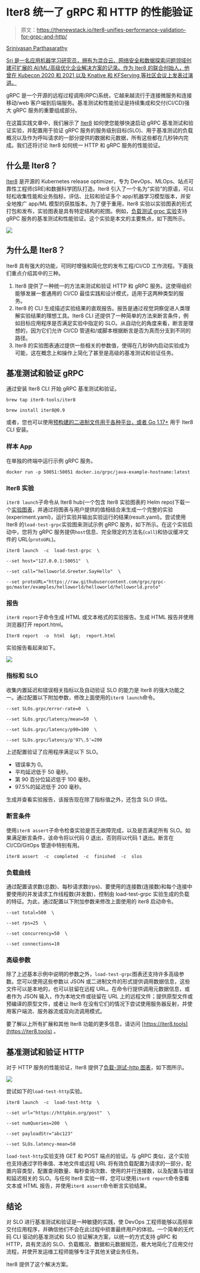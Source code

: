 # Iter8 统一了 gRPC 和 HTTP 的性能验证

> 原文：<https://thenewstack.io/iter8-unifies-performance-validation-for-grpc-and-http/>

[](https://www.linkedin.com/in/sriumcp/)

[Srinivasan Parthasarathy](https://www.linkedin.com/in/sriumcp/)

[Sri 是一名应用机器学习研究员，拥有为混合云、网络安全和数据探索问题领域创建可扩展的 AI/ML/高级优化企业解决方案的记录。作为 Iter8 的联合创始人，他曾在 Kubecon 2020 和 2021 以及 Knative 和 KFServing 等社区会议上发表过演讲。](https://www.linkedin.com/in/sriumcp/)

[](https://www.linkedin.com/in/sriumcp/)[](https://www.linkedin.com/in/sriumcp/)

gRPC 是一个开源的远程过程调用(RPC)系统，它越来越流行于连接微服务和连接移动/web 客户端到后端服务。基准测试和性能验证是持续集成和交付(CI/CD)强大 gRPC 服务的重要组成部分。

在这篇实践文章中，我们展示了 [Iter8](https://iter8.tools) 如何使您能够快速启动 gRPC 基准测试和验证实验，并配置用于验证 gRPC 服务的服务级别目标(SLO)、用于基准测试的负载概况以及作为呼叫请求的一部分提供的数据和元数据，所有这些都在几秒钟内完成。我们还将讨论 Iter8 如何统一 HTTP 和 gRPC 服务的性能验证。

## **什么是 Iter8？**

[Iter8](https://iter8.tools) 是开源的 Kubernetes release optimizer，专为 DevOps、MLOps、站点可靠性工程师(SRE)和数据科学团队打造。Iter8 引入了一个名为“实验”的原语，可以轻松收集性能和业务指标，评估、比较和验证多个 app/机器学习模型版本，并安全地推广 app/ML 模型的获胜版本。为了便于重用，Iter8 实验以实验图表的形式打包和发布，实验图表是具有特定结构的舵图。例如，[负载测试 grpc 实验](https://iter8.tools/0.9/tutorials/load-test-grpc/usage/)支持 gRPC 服务的基准测试和性能验证。这个实验是本文的主要焦点，如下图所示。

![](img/61e5f79a53b799f5c8be83a3fcf2d8c9.png)

## **为什么是 Iter8？**

Iter8 具有强大的功能，可同时增强和简化您的发布工程/CI/CD 工作流程。下面我们重点介绍其中的三种。

1.  Iter8 提供了一种统一的方法来测试和验证 HTTP 和 gRPC 服务。这使得组织能够发展一套通用的 CI/CD 最佳实践和设计模式，适用于这两种类型的服务。
2.  Iter8 的 CLI 生成描述实验结果的直观报告。报告是通过视觉洞察促进人类理解实验结果的理想工具。Iter8 CLI 还提供了一种简单的方法来断言条件，例如目标应用程序是否满足实验中指定的 SLO。从自动化的角度来看，断言是理想的，因为它们允许 CI/CD 管道和/或脚本根据断言是否为真而分支到不同的路径。
3.  Iter8 的实验图表通过提供一些相关的参数值，使得在几秒钟内启动实验成为可能，这在概念上和操作上简化了甚至是高级的基准测试和验证任务。

## **基准测试和验证 gRPC**

通过安装 Iter8 CLI 开始 gRPC 基准测试和验证。

```
brew tap iter8-tools/iter8

brew install iter8@0.9

```

或者，您也可以使用[预构建的二进制文件用于各种平台，或者 Go 1.17+](https://iter8.tools/0.9/getting-started/install/) 用于 Iter8 CLI 安装。

### **样本 App**

在单独的终端中运行示例 gRPC 服务。

`docker run -p 50051:50051 docker.io/grpc/java-example-hostname:latest`

### **Iter8 实验**

`iter8 launch`子命令从 Iter8 hub(一个包含 Iter8 实验图表的 Helm repo)下载一个[实验图表](https://iter8.tools/0.9/getting-started/concepts/#experiment-chart)，并通过将图表与用户提供的值相结合来生成一个完整的实验(experiment.yaml)，运行实验并输出实验运行的结果(result.yaml)。尝试使用 Iter8 的`load-test-grpc`实验图来测试示例 gRPC 服务，如下所示。在这个实验启动中，您将为 gRPC 服务提供`host`信息、完全限定的方法名(`call`)和协议缓冲文件的 URL(`protoURL`)。

```
iter8 launch  -c  load-test-grpc  \

--set host="127.0.0.1:50051"  \

--set call="helloworld.Greeter.SayHello"  \

--set protoURL="https://raw.githubusercontent.com/grpc/grpc-go/master/examples/helloworld/helloworld/helloworld.proto"

```

### **报告**

`iter8 report`子命令生成 HTML 或文本格式的实验报告。生成 HTML 报告并使用浏览器打开 report.html。

```
Iter8 report  -o  html  &gt;  report.html

```

实验报告看起来如下。

![](img/7d7d097364e873281072d8a30679ce58.png)

### **指标和 SLO**

收集内置延迟和错误相关指标以及自动验证 SLO 的能力是 Iter8 的强大功能之一。通过配置以下附加参数，修改上面使用的`iter8 launch`命令。

```
--set SLOs.grpc/error-rate=0  \

--set SLOs.grpc/latency/mean=50  \

--set SLOs.grpc/latency/p90=100  \

--set SLOs.grpc/latency/p'97\.5'=200

```

上述配置验证了应用程序满足以下 SLO。

*   错误率为 0。
*   平均延迟低于 50 毫秒。
*   第 90 百分位延迟低于 100 毫秒。
*   97.5%的延迟低于 200 毫秒。

生成并查看实验报告，该报告现在除了指标值之外，还包含 SLO 评估。

### **断言条件**

使用`iter8 assert`子命令检查实验是否无故障完成，以及是否满足所有 SLO。如果满足断言条件，该命令将以代码 0 退出，否则将以代码 1 退出。断言在 CI/CD/GitOps 管道中特别有用。

```
iter8 assert  -c  completed  -c  finished  -c  slos

```

### **负载曲线**

通过配置请求数(总数)、每秒请求数(rps)、要使用的连接数(连接数)和每个连接中要使用的并发请求工作线程数(并发数)，控制由 load-test-grpc 实验生成的负载的特征。为此，通过配置以下附加参数来修改上面使用的 iter8 启动命令。

```
--set total=500  \

--set rps=25  \

--set concurrency=50  \

--set connections=10

```

### **高级参数**

除了上述基本示例中说明的参数之外，`load-test-grpc`图表还支持许多高级参数。您可以使用这些参数以 JSON 或二进制文件的形式提供调用数据信息，这些文件可以是本地的，也可以驻留在远程 URL。在命令行提供调用元数据信息，或者作为 JSON 输入，作为本地文件或驻留在 URL 上的远程文件；提供原型文件或预编译的原型文件，或者让 Iter8 在没有它们的情况下尝试使用服务器反射，并使用客户端流、服务器流或双向流调用模式。

要了解以上所有扩展和其他 Iter8 功能的更多信息，请访问 [https://iter8.tools](https://iter8.tools) 。

## **基准测试和验证 HTTP**

对于 HTTP 服务的性能验证，Iter8 提供了[负载-测试-http 图表](https://iter8.tools/0.9/tutorials/load-test-http/usage/)，如下图所示。

![](img/37cafc204355d5891c7c6ebdb4a0e6cf.png)

尝试如下的`load-test-http`实验。

```
iter8 launch  -c  load-test-http  \

--set url="https://httpbin.org/post"  \

--set numQueries=200  \

--set payloadStr="abc123"

--set SLOs.latency-mean=50

```

`load-test-http`实验支持 GET 和 POST 端点的验证。与 gRPC 类似，这个实验也支持通过字符串值、本地文件或远程 URL 将有效负载配置为请求的一部分，配置内容类型，配置查询数量、每秒查询次数、使用的并行连接数，以及配置与错误和延迟相关的 SLO。与任何 Iter8 实验一样，您可以使用`iter8 report`命令查看文本或 HTML 报告，并使用`iter8 assert`命令断言实验结果。

## **结论**

对 SLO 进行基准测试和验证是一种敏捷的实践，使 DevOps 工程师能够以高频率交付应用程序，并确信他们不会在此过程中损害最终用户的体验。一个简单的无代码 CLI 驱动的基准测试和 SLO 验证解决方案，以统一的方式支持 gRPC 和 HTTP，具有灵活的 SLO、负载概况、数据和元数据规范，极大地简化了应用交付流程，并使开发运维工程师能够专注于其他关键业务任务。

Iter8 提供了这个解决方案。

<svg xmlns:xlink="http://www.w3.org/1999/xlink" viewBox="0 0 68 31" version="1.1"><title>Group</title> <desc>Created with Sketch.</desc></svg>